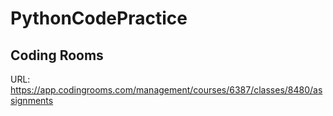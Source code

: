 # PythonCodePractice

## Coding Rooms
URL: https://app.codingrooms.com/management/courses/6387/classes/8480/assignments

